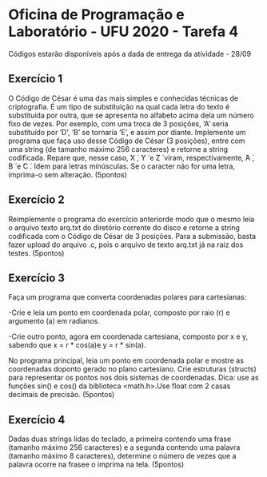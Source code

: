 # Oficina de Programação e Laboratório - UFU 2020 - Tarefa 4
Códigos estarão disponíveis após a dada de entrega da atividade - 28/09

## Exercício 1 
O Código de César é uma das mais simples e conhecidas técnicas de criptografia. É um tipo de substituição na qual cada letra do texto é substituída por outra, que se apresenta no alfabeto acima dela um número fixo de vezes. Por exemplo, com uma troca de 3 posições, ‘A’ seria substituído por ‘D’, ‘B’ se tornaria ‘E’, e assim por diante. Implemente um programa que faça uso desse Código de César (3 posições), entre com uma string (de tamanho máximo 256 caracteres) e retorne a string codificada. Repare que, nesse caso,  ́X ́,  ́Y ́ e  ́Z ́ viram, respectivamente,  ́A ́,  ́B ́ e  ́C ́. Idem para letras minúsculas. Se o caracter não for uma letra, imprima-o sem alteração.
(5pontos)

## Exercício 2 
Reimplemente o programa do exercício anteriorde modo que o mesmo leia o arquivo texto arq.txt do diretório corrente do disco  e retorne a string codificada com o Código de César de 3 posições. Para a submissão, basta fazer upload do arquivo .c, pois o arquivo de texto arq.txt já na raiz dos testes.
(5pontos)

## Exercício 3
Faça um programa que converta coordenadas polares para cartesianas:

-Crie e leia um ponto em coordenada polar, composto por raio (r) e argumento (a) em radianos.

-Crie outro ponto, agora em coordenada cartesiana, composto por x e y, sabendo que x = r * cos(a)e y = r * sin(a).

No programa principal, leia um ponto em coordenada polar e mostre as coordenadas doponto gerado no plano cartesiano. Crie estruturas (structs) para representar os pontos nos dois sistemas de coordenadas. Dica: use as funções sin() e cos() da biblioteca <math.h>.Use float com 2 casas decimais de precisão.
(5pontos)

## Exercício 4
Dadas duas strings lidas do teclado, a primeira contendo uma frase (tamanho máximo 256 caracteres) e a segunda contendo uma palavra (tamanho máximo 8 caracteres), determine o número de vezes que a palavra ocorre na frasee o imprima na tela.
(5pontos)
